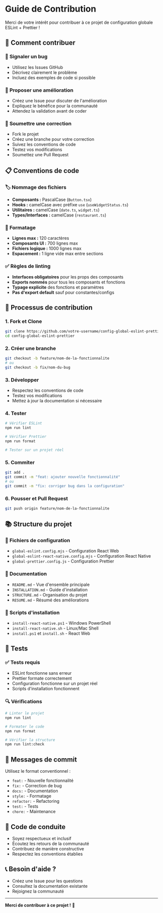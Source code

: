 # Guide de Contribution

Merci de votre intérêt pour contribuer à ce projet de configuration globale ESLint + Prettier !

## 🎯 Comment contribuer

### 📝 **Signaler un bug**

- Utilisez les Issues GitHub
- Décrivez clairement le problème
- Incluez des exemples de code si possible

### 🚀 **Proposer une amélioration**

- Créez une Issue pour discuter de l'amélioration
- Expliquez le bénéfice pour la communauté
- Attendez la validation avant de coder

### 🔧 **Soumettre une correction**

- Fork le projet
- Créez une branche pour votre correction
- Suivez les conventions de code
- Testez vos modifications
- Soumettez une Pull Request

## 📋 Conventions de code

### 🏷️ **Nommage des fichiers**

- **Composants :** PascalCase (`Button.tsx`)
- **Hooks :** camelCase avec préfixe `use` (`useWidgetStatus.ts`)
- **Utilitaires :** camelCase (`date.ts`, `widget.ts`)
- **Types/Interfaces :** camelCase (`restaurant.ts`)

### 📏 **Formatage**

- **Lignes max :** 120 caractères
- **Composants UI :** 700 lignes max
- **Fichiers logique :** 1000 lignes max
- **Espacement :** 1 ligne vide max entre sections

### ✅ **Règles de linting**

- **Interfaces obligatoires** pour les props des composants
- **Exports nommés** pour tous les composants et fonctions
- **Typage explicite** des fonctions et paramètres
- **Pas d'export default** sauf pour constantes/configs

## 🔄 Processus de contribution

### 1. **Fork et Clone**

```bash
git clone https://github.com/votre-username/config-global-eslint-prettier.git
cd config-global-eslint-prettier
```

### 2. **Créer une branche**

```bash
git checkout -b feature/nom-de-la-fonctionnalite
# ou
git checkout -b fix/nom-du-bug
```

### 3. **Développer**

- Respectez les conventions de code
- Testez vos modifications
- Mettez à jour la documentation si nécessaire

### 4. **Tester**

```bash
# Vérifier ESLint
npm run lint

# Vérifier Prettier
npm run format

# Tester sur un projet réel
```

### 5. **Commiter**

```bash
git add .
git commit -m "feat: ajouter nouvelle fonctionnalité"
# ou
git commit -m "fix: corriger bug dans la configuration"
```

### 6. **Pousser et Pull Request**

```bash
git push origin feature/nom-de-la-fonctionnalite
```

## 📚 Structure du projet

### 📁 **Fichiers de configuration**

- `global-eslint.config.mjs` - Configuration React Web
- `global-eslint-react-native.config.mjs` - Configuration React Native
- `global-prettier.config.js` - Configuration Prettier

### 📖 **Documentation**

- `README.md` - Vue d'ensemble principale
- `INSTALLATION.md` - Guide d'installation
- `STRUCTURE.md` - Organisation du projet
- `RESUME.md` - Résumé des améliorations

### 🔧 **Scripts d'installation**

- `install-react-native.ps1` - Windows PowerShell
- `install-react-native.sh` - Linux/Mac Shell
- `install.ps1` et `install.sh` - React Web

## 🧪 Tests

### ✅ **Tests requis**

- ESLint fonctionne sans erreur
- Prettier formate correctement
- Configuration fonctionne sur un projet réel
- Scripts d'installation fonctionnent

### 🔍 **Vérifications**

```bash
# Linter le projet
npm run lint

# Formater le code
npm run format

# Vérifier la structure
npm run lint:check
```

## 📝 Messages de commit

Utilisez le format conventionnel :

- `feat:` - Nouvelle fonctionnalité
- `fix:` - Correction de bug
- `docs:` - Documentation
- `style:` - Formatage
- `refactor:` - Refactoring
- `test:` - Tests
- `chore:` - Maintenance

## 🤝 Code de conduite

- Soyez respectueux et inclusif
- Écoutez les retours de la communauté
- Contribuez de manière constructive
- Respectez les conventions établies

## 📞 Besoin d'aide ?

- Créez une Issue pour les questions
- Consultez la documentation existante
- Rejoignez la communauté

---

**Merci de contribuer à ce projet !** 🎉
